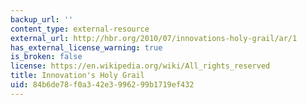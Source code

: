 ```yaml
---
backup_url: ''
content_type: external-resource
external_url: http://hbr.org/2010/07/innovations-holy-grail/ar/1
has_external_license_warning: true
is_broken: false
license: https://en.wikipedia.org/wiki/All_rights_reserved
title: Innovation's Holy Grail
uid: 84b6de78-f0a3-42e3-9962-99b1719ef432
---
```


